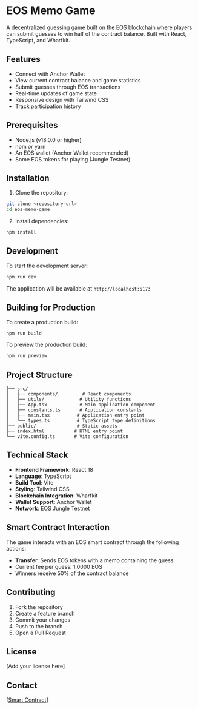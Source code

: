 # EOS Memo Game

A decentralized guessing game built on the EOS blockchain where players can submit guesses to win half of the contract balance. Built with React, TypeScript, and Wharfkit.

## Features

- Connect with Anchor Wallet
- View current contract balance and game statistics
- Submit guesses through EOS transactions
- Real-time updates of game state
- Responsive design with Tailwind CSS
- Track participation history

## Prerequisites

- Node.js (v18.0.0 or higher)
- npm or yarn
- An EOS wallet (Anchor Wallet recommended)
- Some EOS tokens for playing (Jungle Testnet)

## Installation

1. Clone the repository:
```bash
git clone <repository-url>
cd eos-memo-game
```

2. Install dependencies:
```bash
npm install
```

## Development

To start the development server:

```bash
npm run dev
```

The application will be available at `http://localhost:5173`

## Building for Production

To create a production build:

```bash
npm run build
```

To preview the production build:

```bash
npm run preview
```

## Project Structure

```
├── src/
│   ├── components/         # React components
│   ├── utils/             # Utility functions
│   ├── App.tsx            # Main application component
│   ├── constants.ts       # Application constants
│   ├── main.tsx          # Application entry point
│   └── types.ts          # TypeScript type definitions
├── public/               # Static assets
├── index.html           # HTML entry point
└── vite.config.ts       # Vite configuration
```

## Technical Stack

- **Frontend Framework**: React 18
- **Language**: TypeScript
- **Build Tool**: Vite
- **Styling**: Tailwind CSS
- **Blockchain Integration**: Wharfkit
- **Wallet Support**: Anchor Wallet
- **Network**: EOS Jungle Testnet

## Smart Contract Interaction

The game interacts with an EOS smart contract through the following actions:

- **Transfer**: Sends EOS tokens with a memo containing the guess
- Current fee per guess: 1.0000 EOS
- Winners receive 50% of the contract balance

## Contributing

1. Fork the repository
2. Create a feature branch
3. Commit your changes
4. Push to the branch
5. Open a Pull Request

## License

[Add your license here]

## Contact

[[Smart Contract](https://foxly.link/videogame_EOS)]